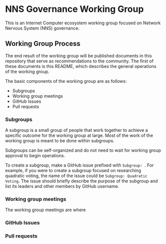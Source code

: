 # NNS Governance Working Group

This is an Internet Computer ecosystem working group focused on Network Nervous System (NNS) governance.

## Working Group Process

The end result of the working group will be published documents in this repository that serve as recommendations to the community. The first of these documents is this README, which describes the general operations of the working group.

The basic components of the working group are as follows:

- Subgroups
- Working group meetings
- GitHub Issues
- Pull requests

### Subgroups

A subgroup is a small group of people that work together to achieve a specific outcome for the working group at large. Most of the work of the working group is meant to be done within subgroups.

Subgroups can be self-organized and do not need to wait for working group approval to begin operations.

To create a subgroup, make a GitHub issue prefixed with `Subgroup: `. For example, if you were to create a subgroup focused on researching quadratic voting, the name of the issue could be `Subgroup: Quadratic Voting`. The issue should briefly describe the purpose of the subgroup and list its leaders and other members by GitHub username.

### Working group meetings

The working group meetings are where 

### GitHub Issues

### Pull requests

